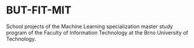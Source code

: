 # BUT-FIT-MIT
School projects of the Machine Learning specialization master study program of the Faculty of Information Technology at the Brno University of Technology.
